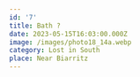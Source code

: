 ```yaml
---
id: '7'
title: Bath ?
date: 2023-05-15T16:03:00.000Z
image: /images/photo18_14a.webp
category: Lost in South
place: Near Biarritz
---
```

